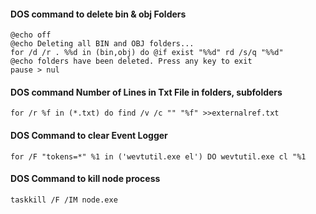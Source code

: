 #### DOS command to delete bin & obj Folders
```
@echo off
@echo Deleting all BIN and OBJ folders...
for /d /r . %%d in (bin,obj) do @if exist "%%d" rd /s/q "%%d"
@echo folders have been deleted. Press any key to exit
pause > nul
```

#### DOS command Number of Lines in Txt File in folders, subfolders
```
for /r %f in (*.txt) do find /v /c "" "%f" >>externalref.txt
```

#### DOS Command to clear Event Logger
```
for /F "tokens=*" %1 in ('wevtutil.exe el') DO wevtutil.exe cl "%1
```

#### DOS Command to kill node process
```
taskkill /F /IM node.exe
```

